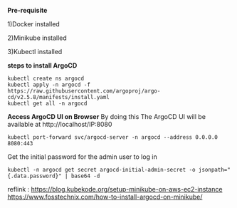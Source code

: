 **Pre-requisite**

1)Docker installed

2)Minikube installed

3)Kubectl installed

**steps to install ArgoCD**
```
kubectl create ns argocd
kubectl apply -n argocd -f https://raw.githubusercontent.com/argoproj/argo-cd/v2.5.8/manifests/install.yaml
kubectl get all -n argocd
```
**Access ArgoCD UI on Browser**
By doing this The ArgoCD UI will be available at http://localhost/IP:8080
```
kubectl port-forward svc/argocd-server -n argocd --address 0.0.0.0 8080:443
```
Get the initial password for the admin user to log in
```
kubectl -n argocd get secret argocd-initial-admin-secret -o jsonpath="{.data.password}" | base64 -d
```
reflink : https://blog.kubekode.org/setup-minikube-on-aws-ec2-instance
          https://www.fosstechnix.com/how-to-install-argocd-on-minikube/
